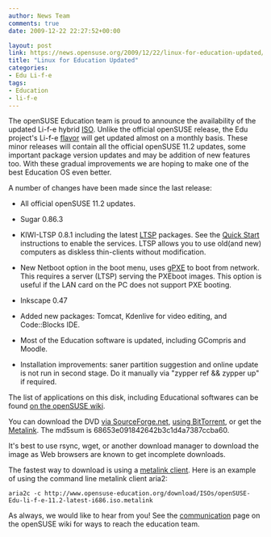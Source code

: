 ```yaml
---
author: News Team
comments: true
date: 2009-12-22 22:27:52+00:00

layout: post
link: https://news.opensuse.org/2009/12/22/linux-for-education-updated/
title: "Linux for Education Updated"
categories:
- Edu Li-f-e
tags:
- Education
- li-f-e
---
```



The openSUSE Education team is proud to announce the availability of the updated Li-f-e hybrid [ISO](http://en.opensuse.org/Live_USB_stick). Unlike the official openSUSE release, the Edu project's Li-f-e [flavor](http://en.opensuse.org/Education/Live) will get updated almost on a monthly basis. These minor releases will contain all the official openSUSE 11.2 updates, some important package version updates and may be addition of new features too. With these gradual improvements we are hoping to make one of the best Education OS even better.





A number of changes have been made since the last release:






    
  * All official openSUSE 11.2 updates.

    
  * Sugar 0.86.3

    
  * KIWI-LTSP 0.8.1 including the latest [LTSP](http://ltsp.org/)  packages. See the [Quick Start](http://en.opensuse.org/LTSP/Quick_start) instructions to enable the services. LTSP allows you to use old(and new) computers as diskless thin-clients without modification.

    
  * New Netboot option in the boot menu, uses [gPXE](http://etherboot.org/wiki/index.php) to boot from network. This requires a server (LTSP) serving the PXEboot images. This option is useful if the LAN card on the PC does not support PXE booting.

    
  * Inkscape 0.47

    
  * Added new packages: Tomcat, Kdenlive for video editing, and Code::Blocks IDE.

    
  * Most of the Education software is updated, including GCompris and Moodle.

    
  * Installation improvements: saner partition suggestion and online update is not run in second stage. Do it manually via "zypper ref && zypper up" if required.





The list of applications on this disk, including Educational softwares can be found [on the openSUSE wiki](http://en.opensuse.org/Education/Live).





You can download the DVD [via SourceForge.net](https://sourceforge.net/projects/opensuse-edu/files/ISOs/openSUSE-Edu-li-f-e-11.2-2-i686.iso/download), [using BitTorrent](http://www.opensuse-education.org/download/ISOs/openSUSE-Edu-li-f-e-11.2-latest-i686.iso.torrent), or get the [Metalink](http://www.opensuse-education.org/download/ISOs/openSUSE-Edu-li-fe-11.2-latest-i686.iso.metalink). The md5sum is 68653e091842642b3c1d4a7387ccba60.





It's best to use rsync, wget, or another download manager to download the image as Web browsers are known to get incomplete downloads.





The fastest way to download is using a [metalink client](http://metalinker.org/). Here is an example of using the command line metalink client aria2:





`aria2c -c http://www.opensuse-education.org/download/ISOs/openSUSE-Edu-li-f-e-11.2-latest-i686.iso.metalink`





As always, we would like to hear from you! See the [communication](http://en.opensuse.org/Education/Communicating) page on the openSUSE wiki for ways to reach the education team.

		
